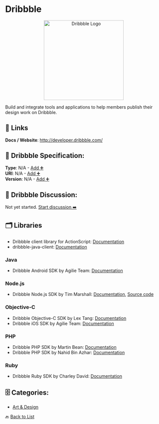 # Dribbble
<p align="center">
    <img width="256" src="https://raw.githubusercontent.com/apis-list/apis-list/main/apis/dribbble/logo_256x256.png" alt="Dribbble Logo"/>
</p>
Build and integrate tools and applications to help members publish their design work on Dribbble.

##  🔗 Links
**Docs / Website**: http://developer.dribbble.com/

## 🧬 Dribbble Specification:
**Type**: N/A - [Add ➕](https://github.com/apis-list/apis-list/edit/main/apis.yaml#L5497)  
**URI**: N/A - [Add ➕](https://github.com/apis-list/apis-list/edit/main/apis.yaml#L5497)  
**Version**: N/A - [Add ➕](https://github.com/apis-list/apis-list/edit/main/apis.yaml#L5497)

## 💬 Dribbble Discussion:
Not yet started. [Start discussion ➡️](https://github.com/apis-list/apis-list/discussions/new)

## 🗂️ Libraries
### 
- Dribbble client library for ActionScript: [Documentation](http://www.sangupta.com/projects/as3dribbble)
- dribbble-java-client: [Documentation](http://www.sangupta.com/projects/dribbble-java-client.html)
### Java
- Dribbble Android SDK by Agilie Team: [Documentation](https://github.com/agilie/dribbble-android-sdk)
### Node.js
- Dribbble Node.js SDK by Tim Marshall: [Documentation](https://www.npmjs.com/package/dribbble-api), [Source code](https://github.com/tmarshall/Dribbble-API)
### Objective-C
- Dribbble Objective-C SDK by Lex Tang: [Documentation](https://github.com/lexrus/LTDribbbleAPI)
- Dribbble iOS SDK by Agilie Team: [Documentation](https://github.com/agilie/dribbble-ios-sdk)
### PHP
- Dribbble PHP SDK by Martin Bean: [Documentation](https://github.com/martinbean/dribbble-php)
- Dribbble PHP SDK by Nahid Bin Azhar: [Documentation](https://github.com/nahid/dribbble-php-client)
### Ruby
- Dribbble Ruby SDK by Charley David: [Documentation](https://github.com/Calyhre/dribbble)


## 🗄️ Categories:
- [Art & Design](https://github.com/apis-list/apis-list#art--design-)

🔙  [Back to List](https://github.com/apis-list/apis-list)
